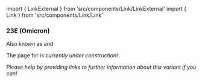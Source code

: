 import { LinkExternal } from 'src/components/Link/LinkExternal'
import { Link } from 'src/components/Link/Link'




<MdxContent filepath="VoCHeader.md'" />

### 23E (Omicron)
Also known as <Lin name="XBB.2.3" /> and <Who name="Omicron" />

<MdxContent filepath="OmicronHeader.md'" />

The page for <Var name="23E (Omicron)"/> is currently under construction!

_Please help by providing links to further information about this variant if you can!_




